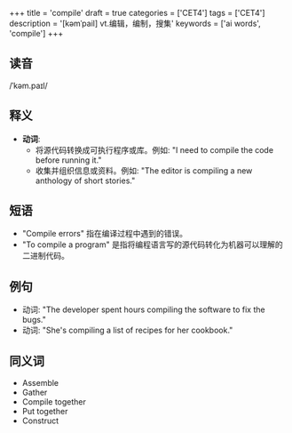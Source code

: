 +++
title = 'compile'
draft = true
categories = ['CET4']
tags = ['CET4']
description = '[kəmˈpail] vt.编辑，编制，搜集'
keywords = ['ai words', 'compile']
+++

## 读音
/ˈkəm.paɪl/

## 释义
- **动词**:
  - 将源代码转换成可执行程序或库。例如: "I need to compile the code before running it."
  - 收集并组织信息或资料。例如: "The editor is compiling a new anthology of short stories."

## 短语
- "Compile errors" 指在编译过程中遇到的错误。
- "To compile a program" 是指将编程语言写的源代码转化为机器可以理解的二进制代码。

## 例句
- 动词: "The developer spent hours compiling the software to fix the bugs."
- 动词: "She's compiling a list of recipes for her cookbook."

## 同义词
- Assemble
- Gather
- Compile together
- Put together
- Construct
